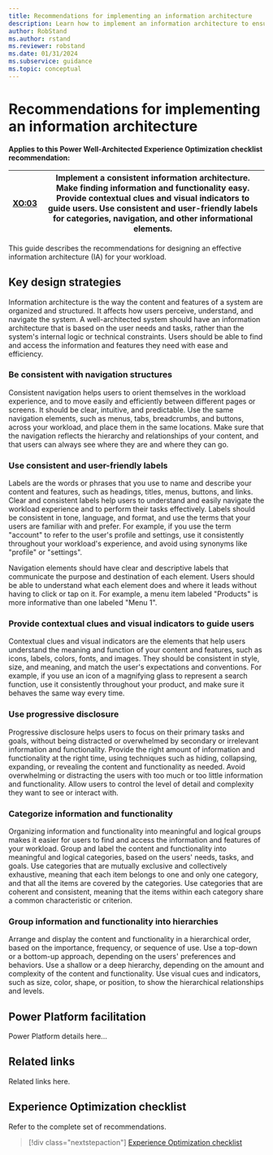 ```yaml
---
title: Recommendations for implementing an information architecture
description: Learn how to implement an information architecture to ensure consistent success with user experience optimization.
author: RobStand
ms.author: rstand
ms.reviewer: robstand
ms.date: 01/31/2024
ms.subservice: guidance
ms.topic: conceptual
---
```


# Recommendations for implementing an information architecture

**Applies to this Power Well-Architected Experience Optimization checklist recommendation:**

|[XO:03](checklist.md)| **Implement a consistent information architecture. Make finding information and functionality easy. Provide contextual clues and visual indicators to guide users. Use consistent and user-friendly labels for categories, navigation, and other informational elements.** |
|---|---|

This guide describes the recommendations for designing an effective information architecture (IA) for your workload.

## Key design strategies

Information architecture is the way the content and features of a system are organized and structured. It affects how users perceive, understand, and navigate the system. A well-architected system should have an information architecture that is based on the user needs and tasks, rather than the system's internal logic or technical constraints. Users should be able to find and access the information and features they need with ease and efficiency.

### Be consistent with navigation structures

Consistent navigation helps users to orient themselves in the workload experience, and to move easily and efficiently between different pages or screens. It should be clear, intuitive, and predictable. Use the same navigation elements, such as menus, tabs, breadcrumbs, and buttons, across your workload, and place them in the same locations. Make sure that the navigation reflects the hierarchy and relationships of your content, and that users can always see where they are and where they can go.

### Use consistent and user-friendly labels

Labels are the words or phrases that you use to name and describe your content and features, such as headings, titles, menus, buttons, and links. Clear and consistent labels help users to understand and easily navigate the workload experience and to perform their tasks effectively. Labels should be consistent in tone, language, and format, and use the terms that your users are familiar with and prefer. For example, if you use the term "account" to refer to the user's profile and settings, use it consistently throughout your workload's experience, and avoid using synonyms like "profile" or "settings".

Navigation elements should have clear and descriptive labels that communicate the purpose and destination of each element. Users should be able to understand what each element does and where it leads without having to click or tap on it. For example, a menu item labeled "Products" is more informative than one labeled "Menu 1".

### Provide contextual clues and visual indicators to guide users

Contextual clues and visual indicators are the elements that help users understand the meaning and function of your content and features, such as icons, labels, colors, fonts, and images. They should be consistent in style, size, and meaning, and match the user's expectations and conventions. For example, if you use an icon of a magnifying glass to represent a search function, use it consistently throughout your product, and make sure it behaves the same way every time.

### Use progressive disclosure

Progressive disclosure helps users to focus on their primary tasks and goals, without being distracted or overwhelmed by secondary or irrelevant information and functionality. Provide the right amount of information and functionality at the right time, using techniques such as hiding, collapsing, expanding, or revealing the content and functionality as needed. Avoid overwhelming or distracting the users with too much or too little information and functionality. Allow users to control the level of detail and complexity they want to see or interact with.

### Categorize information and functionality

Organizing information and functionality into meaningful and logical groups makes it easier for users to find and access the information and features of your workload. Group and label the content and functionality into meaningful and logical categories, based on the users' needs, tasks, and goals. Use categories that are mutually exclusive and collectively exhaustive, meaning that each item belongs to one and only one category, and that all the items are covered by the categories. Use categories that are coherent and consistent, meaning that the items within each category share a common characteristic or criterion.

### Group information and functionality into hierarchies

Arrange and display the content and functionality in a hierarchical order, based on the importance, frequency, or sequence of use. Use a top-down or a bottom-up approach, depending on the users' preferences and behaviors. Use a shallow or a deep hierarchy, depending on the amount and complexity of the content and functionality. Use visual cues and indicators, such as size, color, shape, or position, to show the hierarchical relationships and levels.

## Power Platform facilitation

Power Platform details here...

## Related links

Related links here.

## Experience Optimization checklist

Refer to the complete set of recommendations.

> [!div class="nextstepaction"]
> [Experience Optimization checklist](checklist.md)
